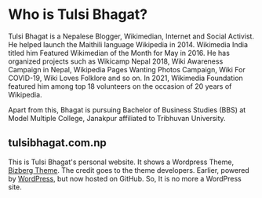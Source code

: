 # Who is Tulsi Bhagat?
Tulsi Bhagat is a Nepalese Blogger, Wikimedian, Internet and Social Activist. He helped launch the Maithili language Wikipedia in 2014. Wikimedia India titled him Featured Wikimedian of the Month for May in 2016. He has organized projects such as Wikicamp Nepal 2018, Wiki Awareness Campaign in Nepal, Wikipedia Pages Wanting Photos Campaign, Wiki For COVID-19, Wiki Loves Folklore and so on. In 2021, Wikimedia Foundation featured him among top 18 volunteers on the occasion of 20 years of Wikipedia.

Apart from this, Bhagat is pursuing Bachelor of Business Studies (BBS) at Model Multiple College, Janakpur affiliated to Tribhuvan University.
## tulsibhagat.com.np
This is Tulsi Bhagat's personal website. It shows a Wordpress Theme, <a href="https://bizbergthemes.com/" target="_blank" rel="noopener">Bizberg Theme</a>. The credit goes to the theme developers. Earlier, powered by <a href="https://wordpress.com/" target="_blank" rel="noopener">WordPress</a>, but now hosted on GitHub. So, It is no more a WordPress site.
